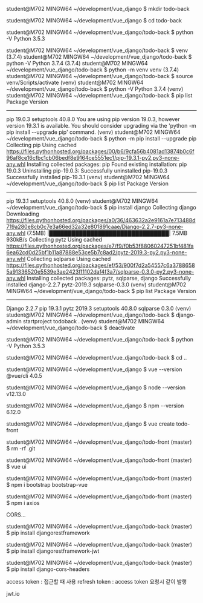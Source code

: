 student@M702 MINGW64 ~/development/vue_django
$ mkdir todo-back

student@M702 MINGW64 ~/development/vue_django
$ cd todo-back

student@M702 MINGW64 ~/development/vue_django/todo-back
$ python -V
Python 3.5.3

student@M702 MINGW64 ~/development/vue_django/todo-back
$ venv
(3.7.4)
student@M702 MINGW64 ~/development/vue_django/todo-back
$ python -V
Python 3.7.4
(3.7.4)
student@M702 MINGW64 ~/development/vue_django/todo-back
$ python -m venv venv
(3.7.4)
student@M702 MINGW64 ~/development/vue_django/todo-back
$ source venv/Scripts/activate
(venv)
student@M702 MINGW64 ~/development/vue_django/todo-back
$ python -V
Python 3.7.4
(venv)
student@M702 MINGW64 ~/development/vue_django/todo-back
$ pip list
Package    Version
---------- -------
pip        19.0.3
setuptools 40.8.0
You are using pip version 19.0.3, however version 19.3.1 is available.
You should consider upgrading via the 'python -m pip install --upgrade pip' command.
(venv)
student@M702 MINGW64 ~/development/vue_django/todo-back
$ python -m pip install --upgrade pip
Collecting pip
  Using cached https://files.pythonhosted.org/packages/00/b6/9cfa56b4081ad13874b0c6f96af8ce16cfbc1cb06bedf8e9164ce5551ec1/pip-19.3.1-py2.py3-none-any.whl
Installing collected packages: pip
  Found existing installation: pip 19.0.3
    Uninstalling pip-19.0.3:
      Successfully uninstalled pip-19.0.3
Successfully installed pip-19.3.1
(venv)
student@M702 MINGW64 ~/development/vue_django/todo-back
$ pip list
Package    Version
---------- -------
pip        19.3.1
setuptools 40.8.0
(venv)
student@M702 MINGW64 ~/development/vue_django/todo-back
$ pip install django
Collecting django
  Downloading https://files.pythonhosted.org/packages/a0/36/463632a2e9161a7e713488d719a280e8cb0c7e3a66ed32a32e801891caae/Django-2.2.7-py3-none-any.whl (7.5MB)
     |████████████████████████████████| 7.5MB 930kB/s
Collecting pytz
  Using cached https://files.pythonhosted.org/packages/e7/f9/f0b53f88060247251bf481fa6ea62cd0d25bf1b11a87888e53ce5b7c8ad2/pytz-2019.3-py2.py3-none-any.whl
Collecting sqlparse
  Using cached https://files.pythonhosted.org/packages/ef/53/900f7d2a54557c6a37886585a91336520e5539e3ae2423ff1102daf4f3a7/sqlparse-0.3.0-py2.py3-none-any.whl
Installing collected packages: pytz, sqlparse, django
Successfully installed django-2.2.7 pytz-2019.3 sqlparse-0.3.0
(venv)
student@M702 MINGW64 ~/development/vue_django/todo-back
$ pip list
Package    Version
---------- -------
Django     2.2.7
pip        19.3.1
pytz       2019.3
setuptools 40.8.0
sqlparse   0.3.0
(venv)
student@M702 MINGW64 ~/development/vue_django/todo-back
$ django-admin startproject todoback .
(venv)
student@M702 MINGW64 ~/development/vue_django/todo-back
$ deactivate

student@M702 MINGW64 ~/development/vue_django/todo-back
$ python -V
Python 3.5.3

student@M702 MINGW64 ~/development/vue_django/todo-back
$ cd ..

student@M702 MINGW64 ~/development/vue_django
$ vue --version
@vue/cli 4.0.5

student@M702 MINGW64 ~/development/vue_django
$ node --version
v12.13.0

student@M702 MINGW64 ~/development/vue_django
$ npm --version
6.12.0

student@M702 MINGW64 ~/development/vue_django
$ vue create todo-front

student@M702 MINGW64 ~/development/vue_django/todo-front (master)
$ rm -rf .git

student@M702 MINGW64 ~/development/vue_django/todo-front (master)
$ vue ui

student@M702 MINGW64 ~/development/vue_django/todo-front (master)
$ npm i bootstrap bootstrap-vue

student@M702 MINGW64 ~/development/vue_django/todo-front (master)
$ npm i axios

CORS...

student@M702 MINGW64 ~/development/vue_django/todo-back (master)
$ pip install djangorestframework

student@M702 MINGW64 ~/development/vue_django/todo-back (master)
$ pip install djangorestframework-jwt

student@M702 MINGW64 ~/development/vue_django/todo-back (master)
$ pip install django-cors-headers

access token : 접근할 때 사용
refresh token : access token 요청시 같이 발행 

jwt.io